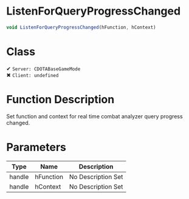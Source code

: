 # ListenForQueryProgressChanged
```js
void ListenForQueryProgressChanged(hFunction, hContext)
```
# Class
✔ `Server: CDOTABaseGameMode`  
✖ `Client: undefined`  

# Function Description
Set function and context for real time combat analyzer query progress changed.
# Parameters
Type|Name|Description
--|--|--
handle|hFunction|No Description Set
handle|hContext|No Description Set
